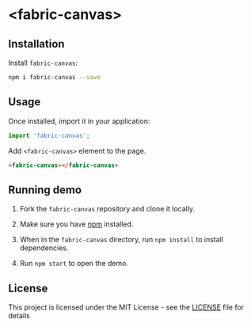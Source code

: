 # &lt;fabric-canvas&gt;

<!-- [![Gitter](https://badges.gitter.im/Join%20Chat.svg)](https://gitter.im/vaadin/web-components?utm_source=badge&utm_medium=badge&utm_campaign=pr-badge)
[![npm version](https://badgen.net/npm/v/@vaadin-component-factory/fabric-canvas)](https://www.npmjs.com/package/@vaadin-component-factory/fabric-canvas)
[![Published on Vaadin Directory](https://img.shields.io/badge/Vaadin%20Directory-published-00b4f0.svg)](https://vaadin.com/directory/component/vaadin-component-factoryfabric-canvas)

[Live demo ↗](https://fabric-canvas.netlify.com)
|
[API documentation ↗](https://fabric-canvas.netlify.com/api/#/elements/FabricWc) -->

## Installation

Install `fabric-canvas`:

```sh
npm i fabric-canvas --save
```

## Usage

Once installed, import it in your application:

```js
import 'fabric-canvas';
```

Add `<fabric-canvas>` element to the page.

```html
<fabric-canvas></fabric-canvas>
```

## Running demo

1. Fork the `fabric-canvas` repository and clone it locally.

1. Make sure you have [npm](https://www.npmjs.com/) installed.

1. When in the `fabric-canvas` directory, run `npm install` to install dependencies.

1. Run `npm start` to open the demo.

## License

This project is licensed under the MIT License - see the [LICENSE](LICENSE) file for details
